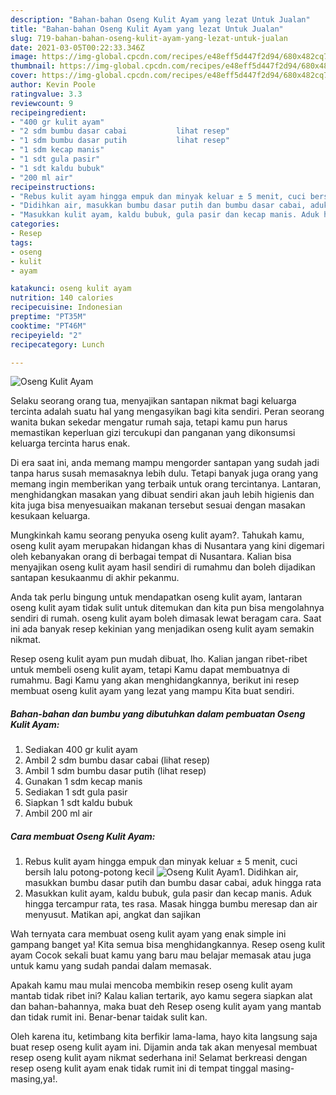 ```yaml
---
description: "Bahan-bahan Oseng Kulit Ayam yang lezat Untuk Jualan"
title: "Bahan-bahan Oseng Kulit Ayam yang lezat Untuk Jualan"
slug: 719-bahan-bahan-oseng-kulit-ayam-yang-lezat-untuk-jualan
date: 2021-03-05T00:22:33.346Z
image: https://img-global.cpcdn.com/recipes/e48eff5d447f2d94/680x482cq70/oseng-kulit-ayam-foto-resep-utama.jpg
thumbnail: https://img-global.cpcdn.com/recipes/e48eff5d447f2d94/680x482cq70/oseng-kulit-ayam-foto-resep-utama.jpg
cover: https://img-global.cpcdn.com/recipes/e48eff5d447f2d94/680x482cq70/oseng-kulit-ayam-foto-resep-utama.jpg
author: Kevin Poole
ratingvalue: 3.3
reviewcount: 9
recipeingredient:
- "400 gr kulit ayam"
- "2 sdm bumbu dasar cabai           lihat resep"
- "1 sdm bumbu dasar putih           lihat resep"
- "1 sdm kecap manis"
- "1 sdt gula pasir"
- "1 sdt kaldu bubuk"
- "200 ml air"
recipeinstructions:
- "Rebus kulit ayam hingga empuk dan minyak keluar ± 5 menit, cuci bersih lalu potong-potong kecil"
- "Didihkan air, masukkan bumbu dasar putih dan bumbu dasar cabai, aduk hingga rata"
- "Masukkan kulit ayam, kaldu bubuk, gula pasir dan kecap manis. Aduk hingga tercampur rata, tes rasa. Masak hingga bumbu meresap dan air menyusut. Matikan api, angkat dan sajikan"
categories:
- Resep
tags:
- oseng
- kulit
- ayam

katakunci: oseng kulit ayam 
nutrition: 140 calories
recipecuisine: Indonesian
preptime: "PT35M"
cooktime: "PT46M"
recipeyield: "2"
recipecategory: Lunch

---
```



![Oseng Kulit Ayam](https://img-global.cpcdn.com/recipes/e48eff5d447f2d94/680x482cq70/oseng-kulit-ayam-foto-resep-utama.jpg)

Selaku seorang orang tua, menyajikan santapan nikmat bagi keluarga tercinta adalah suatu hal yang mengasyikan bagi kita sendiri. Peran seorang  wanita bukan sekedar mengatur rumah saja, tetapi kamu pun harus memastikan keperluan gizi tercukupi dan panganan yang dikonsumsi keluarga tercinta harus enak.

Di era  saat ini, anda memang mampu mengorder santapan yang sudah jadi tanpa harus susah memasaknya lebih dulu. Tetapi banyak juga orang yang memang ingin memberikan yang terbaik untuk orang tercintanya. Lantaran, menghidangkan masakan yang dibuat sendiri akan jauh lebih higienis dan kita juga bisa menyesuaikan makanan tersebut sesuai dengan masakan kesukaan keluarga. 



Mungkinkah kamu seorang penyuka oseng kulit ayam?. Tahukah kamu, oseng kulit ayam merupakan hidangan khas di Nusantara yang kini digemari oleh kebanyakan orang di berbagai tempat di Nusantara. Kalian bisa menyajikan oseng kulit ayam hasil sendiri di rumahmu dan boleh dijadikan santapan kesukaanmu di akhir pekanmu.

Anda tak perlu bingung untuk mendapatkan oseng kulit ayam, lantaran oseng kulit ayam tidak sulit untuk ditemukan dan kita pun bisa mengolahnya sendiri di rumah. oseng kulit ayam boleh dimasak lewat beragam cara. Saat ini ada banyak resep kekinian yang menjadikan oseng kulit ayam semakin nikmat.

Resep oseng kulit ayam pun mudah dibuat, lho. Kalian jangan ribet-ribet untuk membeli oseng kulit ayam, tetapi Kamu dapat membuatnya di rumahmu. Bagi Kamu yang akan menghidangkannya, berikut ini resep membuat oseng kulit ayam yang lezat yang mampu Kita buat sendiri.

<!--inarticleads1-->

##### Bahan-bahan dan bumbu yang dibutuhkan dalam pembuatan Oseng Kulit Ayam:

1. Sediakan 400 gr kulit ayam
1. Ambil 2 sdm bumbu dasar cabai           (lihat resep)
1. Ambil 1 sdm bumbu dasar putih           (lihat resep)
1. Gunakan 1 sdm kecap manis
1. Sediakan 1 sdt gula pasir
1. Siapkan 1 sdt kaldu bubuk
1. Ambil 200 ml air




<!--inarticleads2-->

##### Cara membuat Oseng Kulit Ayam:

1. Rebus kulit ayam hingga empuk dan minyak keluar ± 5 menit, cuci bersih lalu potong-potong kecil
<img src="https://img-global.cpcdn.com/steps/1da0fa8f40bd2187/160x128cq70/oseng-kulit-ayam-langkah-memasak-1-foto.jpg" alt="Oseng Kulit Ayam">1. Didihkan air, masukkan bumbu dasar putih dan bumbu dasar cabai, aduk hingga rata
1. Masukkan kulit ayam, kaldu bubuk, gula pasir dan kecap manis. Aduk hingga tercampur rata, tes rasa. Masak hingga bumbu meresap dan air menyusut. Matikan api, angkat dan sajikan




Wah ternyata cara membuat oseng kulit ayam yang enak simple ini gampang banget ya! Kita semua bisa menghidangkannya. Resep oseng kulit ayam Cocok sekali buat kamu yang baru mau belajar memasak atau juga untuk kamu yang sudah pandai dalam memasak.

Apakah kamu mau mulai mencoba membikin resep oseng kulit ayam mantab tidak ribet ini? Kalau kalian tertarik, ayo kamu segera siapkan alat dan bahan-bahannya, maka buat deh Resep oseng kulit ayam yang mantab dan tidak rumit ini. Benar-benar taidak sulit kan. 

Oleh karena itu, ketimbang kita berfikir lama-lama, hayo kita langsung saja buat resep oseng kulit ayam ini. Dijamin anda tak akan menyesal membuat resep oseng kulit ayam nikmat sederhana ini! Selamat berkreasi dengan resep oseng kulit ayam enak tidak rumit ini di tempat tinggal masing-masing,ya!.

